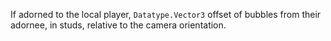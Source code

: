 If adorned to the local player, `Datatype.Vector3` offset of bubbles from
their adornee, in studs, relative to the camera orientation.